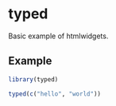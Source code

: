 
# typed

<!-- badges: start -->
<!-- badges: end -->

Basic example of htmlwidgets.

## Example


``` r
library(typed)

typed(c("hello", "world"))
```
